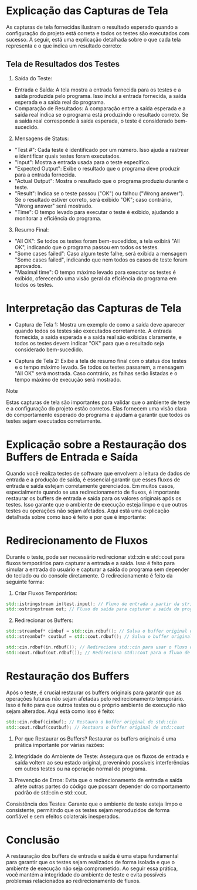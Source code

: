 # Explicação das Capturas de Tela
As capturas de tela fornecidas ilustram o resultado esperado quando a configuração do projeto está correta e todos os testes são executados com sucesso. A seguir, está uma explicação detalhada sobre o que cada tela representa e o que indica um resultado correto:

## Tela de Resultados dos Testes
1. Saída do Teste:

* Entrada e Saída: A tela mostra a entrada fornecida para os testes e a saída produzida pelo programa. Isso inclui a entrada fornecida, a saída esperada e a saída real do programa.
* Comparação de Resultados: A comparação entre a saída esperada e a saída real indica se o programa está produzindo o resultado correto. Se a saída real corresponde à saída esperada, o teste é considerado bem-sucedido.
2. Mensagens de Status:

* "Test #": Cada teste é identificado por um número. Isso ajuda a rastrear e identificar quais testes foram executados.
* "Input": Mostra a entrada usada para o teste específico.
* "Expected Output": Exibe o resultado que o programa deve produzir para a entrada fornecida.
* "Actual Output": Mostra o resultado que o programa produziu durante o teste.
* "Result": Indica se o teste passou ("OK") ou falhou ("Wrong answer"). Se o resultado estiver correto, será exibido "OK"; caso contrário, "Wrong answer" será mostrado.
* "Time": O tempo levado para executar o teste é exibido, ajudando a monitorar a eficiência do programa.
  
3. Resumo Final:

* "All OK": Se todos os testes foram bem-sucedidos, a tela exibirá "All OK", indicando que o programa passou em todos os testes.
* "Some cases failed": Caso algum teste falhe, será exibida a mensagem "Some cases failed", indicando que nem todos os casos de teste foram aprovados.
* "Maximal time": O tempo máximo levado para executar os testes é exibido, oferecendo uma visão geral da eficiência do programa em todos os testes.

# Interpretação das Capturas de Tela
* Captura de Tela 1: Mostra um exemplo de como a saída deve aparecer quando todos os testes são executados corretamente. A entrada fornecida, a saída esperada e a saída real são exibidas claramente, e todos os testes devem indicar "OK" para que o resultado seja considerado bem-sucedido.

* Captura de Tela 2: Exibe a tela de resumo final com o status dos testes e o tempo máximo levado. Se todos os testes passarem, a mensagem "All OK" será mostrada. Caso contrário, as falhas serão listadas e o tempo máximo de execução será mostrado.

> [!NOTE]
> Estas capturas de tela são importantes para validar que o ambiente de teste e a configuração do projeto estão corretos. Elas fornecem uma visão clara do comportamento esperado do programa e ajudam a garantir que todos os testes sejam executados corretamente.


# Explicação sobre a Restauração dos Buffers de Entrada e Saída
Quando você realiza testes de software que envolvem a leitura de dados de entrada e a produção de saída, é essencial garantir que esses fluxos de entrada e saída estejam corretamente gerenciados. Em muitos casos, especialmente quando se usa redirecionamento de fluxos, é importante restaurar os buffers de entrada e saída para os valores originais após os testes. Isso garante que o ambiente de execução esteja limpo e que outros testes ou operações não sejam afetados. Aqui está uma explicação detalhada sobre como isso é feito e por que é importante:

# Redirecionamento de Fluxos
Durante o teste, pode ser necessário redirecionar std::cin e std::cout para fluxos temporários para capturar a entrada e a saída. Isso é feito para simular a entrada do usuário e capturar a saída do programa sem depender do teclado ou do console diretamente. O redirecionamento é feito da seguinte forma:

1. Criar Fluxos Temporários:

```cpp
std::istringstream in(test.input); // Fluxo de entrada a partir da string test.input
std::ostringstream out; // Fluxo de saída para capturar a saída do programa
```

2. Redirecionar os Buffers:

```cpp
std::streambuf* cinbuf = std::cin.rdbuf(); // Salva o buffer original de std::cin
std::streambuf* coutbuf = std::cout.rdbuf(); // Salva o buffer original de std::cout

std::cin.rdbuf(in.rdbuf()); // Redireciona std::cin para usar o fluxo de entrada
std::cout.rdbuf(out.rdbuf()); // Redireciona std::cout para o fluxo de saída
```

# Restauração dos Buffers
Após o teste, é crucial restaurar os buffers originais para garantir que as operações futuras não sejam afetadas pelo redirecionamento temporário. Isso é feito para que outros testes ou o próprio ambiente de execução não sejam alterados. Aqui está como isso é feito:

```cpp
std::cin.rdbuf(cinbuf); // Restaura o buffer original de std::cin
std::cout.rdbuf(coutbuf); // Restaura o buffer original de std::cout
```
1. Por que Restaurar os Buffers?
Restaurar os buffers originais é uma prática importante por várias razões:

2. Integridade do Ambiente de Teste:
Assegura que os fluxos de entrada e saída voltem ao seu estado original, prevenindo possíveis interferências em outros testes ou na operação normal do programa.

4. Prevenção de Erros:
Evita que o redirecionamento de entrada e saída afete outras partes do código que possam depender do comportamento padrão de std::cin e std::cout.

Consistência dos Testes: Garante que o ambiente de teste esteja limpo e consistente, permitindo que os testes sejam reproduzidos de forma confiável e sem efeitos colaterais inesperados.

# Conclusão
A restauração dos buffers de entrada e saída é uma etapa fundamental para garantir que os testes sejam realizados de forma isolada e que o ambiente de execução não seja comprometido. Ao seguir essa prática, você mantém a integridade do ambiente de teste e evita possíveis problemas relacionados ao redirecionamento de fluxos.

